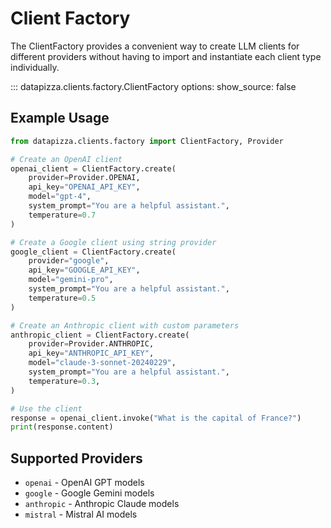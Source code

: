 # Client Factory

The ClientFactory provides a convenient way to create LLM clients for different providers without having to import and instantiate each client type individually.


<!-- prettier-ignore -->
::: datapizza.clients.factory.ClientFactory
    options:
        show_source: false



## Example Usage

```python
from datapizza.clients.factory import ClientFactory, Provider

# Create an OpenAI client
openai_client = ClientFactory.create(
    provider=Provider.OPENAI,
    api_key="OPENAI_API_KEY",
    model="gpt-4",
    system_prompt="You are a helpful assistant.",
    temperature=0.7
)

# Create a Google client using string provider
google_client = ClientFactory.create(
    provider="google",
    api_key="GOOGLE_API_KEY",
    model="gemini-pro",
    system_prompt="You are a helpful assistant.",
    temperature=0.5
)

# Create an Anthropic client with custom parameters
anthropic_client = ClientFactory.create(
    provider=Provider.ANTHROPIC,
    api_key="ANTHROPIC_API_KEY",
    model="claude-3-sonnet-20240229",
    system_prompt="You are a helpful assistant.",
    temperature=0.3,
)

# Use the client
response = openai_client.invoke("What is the capital of France?")
print(response.content)
```

## Supported Providers

- `openai` - OpenAI GPT models
- `google` - Google Gemini models
- `anthropic` - Anthropic Claude models
- `mistral` - Mistral AI models
